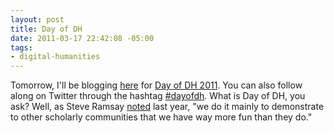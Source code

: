 ```yaml
--- 
layout: post
title: Day of DH
date: 2011-03-17 22:42:08 -05:00
tags: 
- digital-humanities
---
```

Tomorrow, I'll be blogging <a href="http://ra.tapor.ualberta.ca/~dayofdh2011/jasonheppler/">here</a> for <a href="http://tapor.ualberta.ca/taporwiki/index.php/Day_in_the_Life_of_the_Digital_Humanities_2011">Day of DH 2011</a>. You can also follow along on Twitter through the hashtag <a href="http://twitter.com/#search?q=%23dayofdh">#dayofdh</a>. What is Day of DH, you ask? Well, as Steve Ramsay <a href="http://lenz.unl.edu/wordpress/?p=177">noted</a> last year, "we do it mainly to demonstrate to other scholarly communities that we have way more fun than they do."
